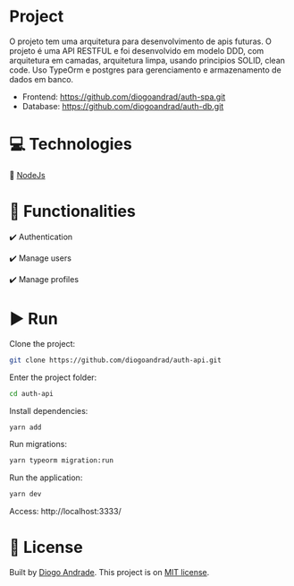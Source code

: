 # Project

O projeto tem uma arquitetura para desenvolvimento de apis futuras. O projeto é uma API RESTFUL e foi desenvolvido em modelo DDD, com arquitetura em camadas, arquitetura limpa, usando principios SOLID, clean code. Uso TypeOrm e postgres para gerenciamento e armazenamento de dados em banco.

* Frontend: https://github.com/diogoandrad/auth-spa.git
* Database: https://github.com/diogoandrad/auth-db.git

# :computer: Technologies

:small_blue_diamond: [NodeJs](https://nodejs.org/docs/latest/api/)

# :memo: Functionalities

:heavy_check_mark: Authentication

:heavy_check_mark: Manage users

:heavy_check_mark: Manage profiles

# :arrow_forward: Run

Clone the project:
```bash
git clone https://github.com/diogoandrad/auth-api.git
```

Enter the project folder:
```bash
cd auth-api
```

Install dependencies:
```bash
yarn add
```

Run migrations:
```bash
yarn typeorm migration:run
```

Run the application:
```bash
yarn dev
```

Access: http://localhost:3333/

# :closed_book: License

Built by [Diogo Andrade](https://github.com/diogoandrad).
This project is on [MIT license](./LICENSE).
